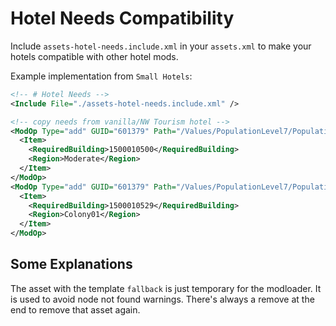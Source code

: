 # Hotel Needs Compatibility

Include `assets-hotel-needs.include.xml` in your `assets.xml` to make your hotels compatible with other hotel mods.

Example implementation from `Small Hotels`:

```xml
<!-- # Hotel Needs -->
<Include File="./assets-hotel-needs.include.xml" />

<!-- copy needs from vanilla/NW Tourism hotel -->
<ModOp Type="add" GUID="601379" Path="/Values/PopulationLevel7/PopulationInputs/Item/RequiredBuildings[Item/Region='Moderate']">
  <Item>
    <RequiredBuilding>1500010500</RequiredBuilding>
    <Region>Moderate</Region>
  </Item>
</ModOp>
<ModOp Type="add" GUID="601379" Path="/Values/PopulationLevel7/PopulationInputs/Item/RequiredBuildings[Item/Region='Colony01']">
  <Item>
    <RequiredBuilding>1500010529</RequiredBuilding>
    <Region>Colony01</Region>
  </Item>
</ModOp>
```

## Some Explanations

The asset with the template `fallback` is just temporary for the modloader.
It is used to avoid node not found warnings.
There's always a remove at the end to remove that asset again.
